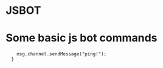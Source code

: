 # JSBOT


# Some basic js bot commands

```if (msg.content.startsWith(prefix + "ping")) {
    msg.channel.sendMessage("ping!"); 
  } 
```
